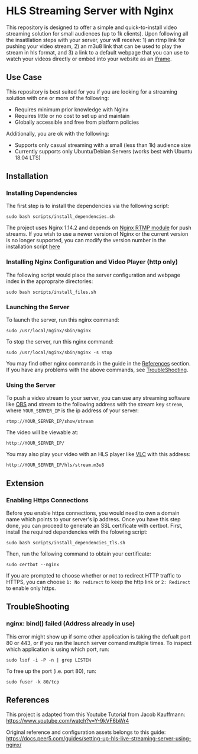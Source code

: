 # HLS Streaming Server with Nginx

This repository is designed to offer a simple and quick-to-install video streaming solution for small audiences (up to 1k clients). Upon following all the insatllation steps with your server, your will receive: 1) an rtmp link for pushing your video stream, 2) an m3u8 link that can be used to play the stream in hls format, and 3) a link to a default webpage that you can use to watch your videos directly or embed into your website as an [iframe](https://en.wikipedia.org/wiki/HTML_element#Frames).

## Use Case

This repository is best suited for you if you are looking for a streaming solution with one or more of the following:

* Requires minimum prior knowledge with Nginx
* Requires little or no cost to set up and maintain
* Globally accessible and free from platform policies

Additionally, you are ok with the following:

* Supports only casual streaming with a small (less than 1k) audience size
* Currently supports only Ubuntu/Debian Servers (works best with Ubuntu 18.04 LTS)

## Installation

### Installing Dependencies

The first step is to install the dependencies via the following script:

```
sudo bash scripts/install_dependencies.sh
```

The project uses Nginx 1.14.2 and depends on [Nginx RTMP module](https://github.com/sergey-dryabzhinsky/nginx-rtmp-module.git) for push streams. If you wish to use a newer version of Nginx or the current version is no longer supported, you can modify the version number in the installation script [here](https://github.com/Eric-Le-Ge/HLS-StreamingServer/blob/44eafc505976fe69ab7d6fce457a04870489d97c/scripts/install_dependencies.sh#L7)

### Installing Nginx Configuration and Video Player (http only)

The following script would place the server configuration and webpage index in the appropraite directories:

```
sudo bash scripts/install_files.sh
```

### Launching the Server

To launch the server, run this nginx command:

```
sudo /usr/local/nginx/sbin/nginx
```

To stop the server, run this nginx command:

```
sudo /usr/local/nginx/sbin/nginx -s stop
```

You may find other nginx commands in the guide in the [References](#References) section.
If you have any problems with the above commands, see [TroubleShooting](#TroubleShooting).

### Using the Server

To push a video stream to your server, you can use any streaming software like [OBS](https://obsproject.com/) and stream to the following address with the stream key `stream`, where `YOUR_SERVER_IP` is the ip address of your server:

```
rtmp://YOUR_SERVER_IP/show/stream
```

The video will be viewable at:

```
http://YOUR_SERVER_IP/
```

You may also play your video with an HLS player like [VLC](https://www.videolan.org/vlc/index.html) with this address:

```
http://YOUR_SERVER_IP/hls/stream.m3u8
```

## Extension

### Enabling Https Connections

Before you enable https connections, you would need to own a domain name which points to your server's ip address. Once you have this step done, you can proceed to generate an SSL certificate with certbot. First, install the required dependencies with the folowing script:

```
sudo bash scripts/install_dependencies_tls.sh
```

Then, run the following command to obtain your certificate:

```
sudo certbot --nginx
```

If you are prompted to choose whether or not to redirect HTTP traffic to HTTPS, you can choose `1: No redirect` to keep the http link or `2: Redirect` to enable only https.

## TroubleShooting

### nginx: bind() failed (Address already in use)
This error might show up if some other application is taking the defualt port 80 or 443, or if you ran the launch server comand multiple times. To inspect which application is using which port, run:

```
sudo lsof -i -P -n | grep LISTEN
```

To free up the port (i.e. port 80), run:

```
sudo fuser -k 80/tcp
```

## References

This project is adapted from this Youtube Tutorial from Jacob Kauffmann:
https://www.youtube.com/watch?v=Y-9kVF6bWr4

Original reference and configuration assets belongs to this guide:
https://docs.peer5.com/guides/setting-up-hls-live-streaming-server-using-nginx/
